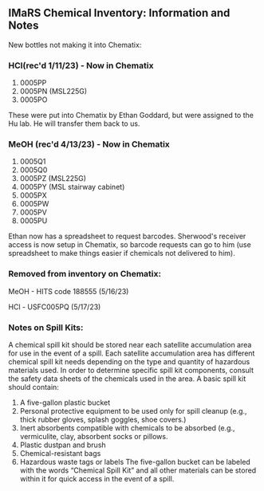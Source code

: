 ## IMaRS Chemical Inventory: Information and Notes

New bottles not making it into Chematix:
### HCl(rec'd 1/11/23) - Now in Chematix
1. 0005PP
2. 0005PN (MSL225G)
3. 0005PO

These were put into Chematix by Ethan Goddard, but were assigned to the Hu lab. He will transfer them back to us.


### MeOH (rec'd 4/13/23) - Now in Chematix
1. 0005Q1
2. 0005Q0
3. 0005PZ (MSL225G)
4. 0005PY (MSL stairway cabinet)
5. 0005PX
6. 0005PW
7. 0005PV
8. 0005PU

Ethan now has a spreadsheet to request barcodes. Sherwood's receiver access is now setup in Chematix, so barcode requests can go to him (use spreadsheet to make things easier if chemicals not delivered to him).

### Removed from inventory on Chematix:
MeOH - HITS code 188555 (5/16/23)

HCl - USFC005PQ (5/17/23)







### Notes on Spill Kits:

A chemical spill kit should be stored near each satellite accumulation area for use in the event of a spill. Each satellite accumulation area has different chemical spill kit needs depending on the type and quantity of hazardous materials used. In order to determine specific spill kit components, consult the safety data sheets of the chemicals used in the area. A basic spill kit should contain:

1. A five-gallon plastic bucket
2. Personal protective equipment to be used only for spill cleanup (e.g., thick rubber gloves, splash goggles, shoe covers.)
3. Inert absorbents compatible with chemicals to be absorbed (e.g., vermiculite, clay, absorbent
socks or pillows.
4. Plastic dustpan and brush
5. Chemical-resistant bags
6. Hazardous waste tags or labels
The five-gallon bucket can be labeled with the words “Chemical Spill Kit” and all other materials can be stored within it for quick access in the event of a spill.
